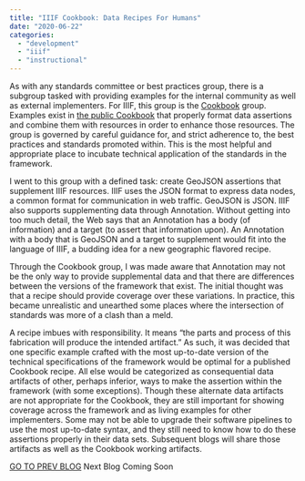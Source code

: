 ```yaml
---
title: "IIIF Cookbook: Data Recipes For Humans"
date: "2020-06-22"
categories: 
  - "development"
  - "iiif"
  - "instructional"
---
```


As with any standards committee or best practices group, there is a subgroup tasked with providing examples for the internal community as well as external implementers.  For IIIF, this group is the [Cookbook](https://iiif.io/api/cookbook/) group.  Examples exist in [the public Cookbook](https://iiif.io/api/cookbook/) that properly format data assertions and combine them with resources in order to enhance those resources.  The group is governed by careful guidance for, and strict adherence to, the best practices and standards promoted within.  This is the most helpful and appropriate place to incubate technical application of the standards in the framework.

I went to this group with a defined task: create GeoJSON assertions that supplement IIIF resources.  IIIF uses the JSON format to express data nodes, a common format for communication in web traffic.  GeoJSON is JSON.  IIIF also supports supplementing data through Annotation.  Without getting into too much detail, the Web says that an Annotation has a body (of information) and a target (to assert that information upon).  An Annotation with a body that is GeoJSON and a target to supplement would fit into the language of IIIF, a budding idea for a new geographic flavored recipe.

Through the Cookbook group, I was made aware that Annotation may not be the only way to provide supplemental data and that there are differences between the versions of the framework that exist.  The initial thought was that a recipe should provide coverage over these variations.  In practice, this became unrealistic and unearthed some places where the intersection of standards was more of a clash than a meld.

A recipe imbues with responsibility.  It means “the parts and process of this fabrication will produce the intended artifact.”  As such, it was decided that one specific example crafted with the most up-to-date version of the technical specifications of the framework would be optimal for a published Cookbook recipe.  All else would be categorized as consequential data artifacts of other, perhaps inferior, ways to make the assertion within the framework (with some exceptions).  Though these alternate data artifacts are not appropriate for the Cookbook, they are still important for showing coverage across the framework and as living examples for other implementers.  Some may not be able to upgrade their software pipelines to use the most up-to-date syntax, and they still need to know how to do these assertions properly in their data sets.  Subsequent blogs will share those artifacts as well as the Cookbook working artifacts.

[GO TO PREV BLOG](http://ongcdh.org/experiments/coordinates-in-data/)       Next Blog Coming Soon

